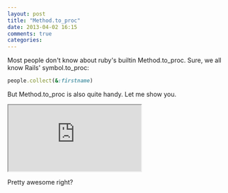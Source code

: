```yaml
---
layout: post
title: "Method.to_proc"
date: 2013-04-02 16:15
comments: true
categories: 
---
```


Most people don't know about ruby's builtin Method.to_proc.
Sure, we all know Rails' symbol.to_proc: 

``` ruby
people.collect(&:firstname)
```

But Method.to_proc is also quite handy.
Let me show you.

<div class='vimeo_wrapper'>
  <iframe src='http://ascii.io/a/2591/raw'></iframe>
</div>

Pretty awesome right?
